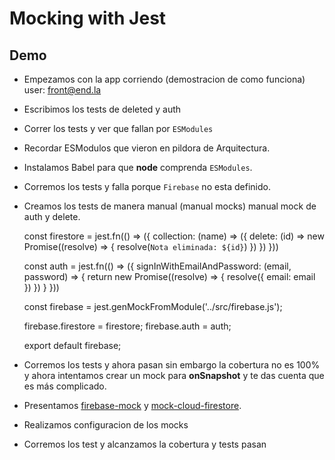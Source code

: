 # Mocking with Jest

## Demo

- Empezamos con la app corriendo (demostracion de como funciona)
    user: front@end.la
- Escribimos los tests de deleted y auth
- Correr los tests y ver que fallan por `ESModules`
- Recordar ESModulos que vieron en pildora de Arquitectura.
- Instalamos Babel para que **node** comprenda `ESModules`.
- Corremos los tests y falla porque `Firebase` no esta definido.
- Creamos los tests de manera manual (manual mocks)
  manual mock de auth y delete.

    const firestore = jest.fn(() => ({
      collection: (name) => ({
        delete: (id) => new Promise((resolve) => {
          resolve(`Nota eliminada: ${id}`)
        })
      })
    }))

    const auth = jest.fn(() => ({
      signInWithEmailAndPassword: (email, password) => {
        return new Promise((resolve) => {
          resolve({ email: email })
        })
      }
    }))

    const firebase = jest.genMockFromModule('../src/firebase.js');

    firebase.firestore = firestore;
    firebase.auth = auth;

    export default firebase;

- Corremos los tests y ahora pasan sin embargo la cobertura no es 100% y
  ahora intentamos crear un mock para **onSnapshot** y te das cuenta
  que es más complicado.
- Presentamos [firebase-mock](https://github.com/soumak77/firebase-mock) y
  [mock-cloud-firestore](https://github.com/mikkopaderes/mock-cloud-firestore).
- Realizamos configuracion de los mocks
- Corremos los test y alcanzamos la cobertura y tests pasan
